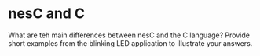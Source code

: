 # nesC and C
What are teh main differences between nesC and the C language? Provide short examples from the blinking LED application to illustrate your answers.
